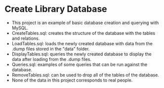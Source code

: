 # Create Library Database

- This project is an example of basic database creation and querying with MySQL.
- CreateTables.sql:  creates the structure of the database with the tables and relations.
- LoadTables.sql:  loads the newly created database with data from the .dump files stored in the "data" folder.
- DisplayTables.sql:  queries the newly created database to display the data after loading from the .dump files.
- Queries.sql: examples of some queries that can be run against the database.
- RemoveTables.sql:  can be used to drop all of the tables of the database.
- None of the data in this project corresponds to real people.